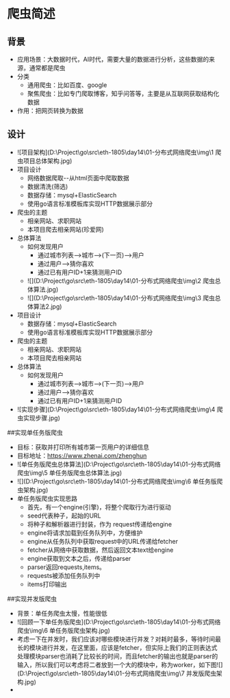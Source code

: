 # 爬虫简述

## 背景

- 应用场景：大数据时代，AI时代，需要大量的数据进行分析，这些数据的来源，通常都是爬虫
- 分类
  - 通用爬虫：比如百度、google
  - 聚焦爬虫：比如专门爬取博客，知乎问答等，主要是从互联网获取结构化数据
- 作用：把网页转换为数据
## 设计
- ![项目架构](D:\Project\go\src\eth-1805\day14\01-分布式网络爬虫\img\1 爬虫项目总体架构.jpg)
- 项目设计
  - 网络数据爬取--从html页面中爬取数据
  - 数据清洗(筛选)
  - 数据存储：mysql+ElasticSearch
  - 使用go语言标准模板库实现HTTP数据展示部分
- 爬虫的主题
  - 相亲网站、求职网站
  - 本项目爬去相亲网站(珍爱网)
- 总体算法
  - 如何发现用户
    - 通过城市列表-->城市-->(下一页)-->用户
    - 通过用户-->猜你喜欢
    - 通过已有用户ID+1来猜测用户ID
  - ![](D:\Project\go\src\eth-1805\day14\01-分布式网络爬虫\img\2 爬虫总体算法.jpg)
  - ![](D:\Project\go\src\eth-1805\day14\01-分布式网络爬虫\img\3 爬虫总体算法2.jpg)
- 项目设计
  - 数据存储：mysql+ElasticSearch
  - 使用go语言标准模板库实现HTTP数据展示部分
- 爬虫的主题
  - 相亲网站、求职网站
  - 本项目爬去相亲网站
- 总体算法
  - 如何发现用户
    - 通过城市列表-->城市-->(下一页)-->用户
    - 通过用户-->猜你喜欢
    - 通过已有用户ID+1来猜测用户ID
- ![实现步骤](D:\Project\go\src\eth-1805\day14\01-分布式网络爬虫\img\4 爬虫实现步骤.jpg)

##实现单任务版爬虫

- 目标：获取并打印所有城市第一页用户的详细信息
- 目标地址：https://www.zhenai.com/zhenghun
- ![单任务版爬虫总体算法](D:\Project\go\src\eth-1805\day14\01-分布式网络爬虫\img\5 单任务版爬虫总体算法.jpg)
- ![](D:\Project\go\src\eth-1805\day14\01-分布式网络爬虫\img\6 单任务版爬虫架构.jpg)
- 单任务版爬虫实现思路
  - 首先，有一个engine(引擎)，将整个爬取行为进行驱动
  - seed代表种子，起始的URL
  - 将种子和解析器进行封装，作为 request传递给engine
  - engine将请求加载到任务队列中，方便维护
  - engine从任务队列中获取request中的URL传递给fetcher
  - fetcher从网络中获取数据，然后返回文本text给engine
  - engine获取到文本之后，传递给parser
  - parser返回requests,items。
  - requests被添加任务队列中
  - items打印输出

##实现并发版爬虫

- 背景：单任务爬虫太慢，性能很低
- ![回顾一下单任务版爬虫](D:\Project\go\src\eth-1805\day14\01-分布式网络爬虫\img\6 单任务版爬虫架构.jpg)
- 考虑一下在并发时，我们应该对哪些模块进行并发？对耗时最多，等待时间最长的模块进行并发，在这里面，应该是fetcher，但实际上我们的正则表达式处理模块parser也消耗了比较长的时间，而且fetcher的输出也就是parser的输入，所以我们可以考虑将二者放到一个大的模块中，称为worker，如下图![](D:\Project\go\src\eth-1805\day14\01-分布式网络爬虫\img\7 并发版爬虫架构.jpg)
- 